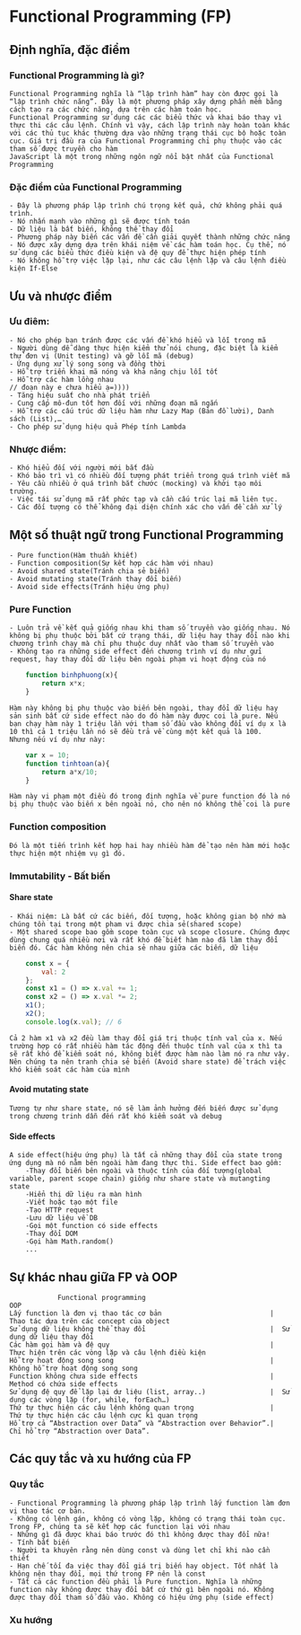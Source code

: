 # Functional Programming (FP)
## Định nghĩa, đặc điểm
### Functional Programming là gì?
    Functional Programming nghĩa là “lập trình hàm” hay còn được gọi là “lập trình chức năng”. Đây là một phương pháp xây dựng phần mềm bằng cách tạo ra các chức năng, dựa trên các hàm toán học.
    Functional Programming sử dụng các các biểu thức và khai báo thay vì thực thi các câu lệnh. Chính vì vậy, cách lập trình này hoàn toàn khác với các thủ tục khác thường dựa vào những trạng thái cục bộ hoặc toàn cục. Giá trị đầu ra của Functional Programming chỉ phụ thuộc vào các tham số được truyền cho hàm
    JavaScript là một trong những ngôn ngữ nổi bật nhất của Functional Programming
### Đặc điểm của Functional Programming
    - Đây là phương pháp lập trình chú trọng kết quả, chứ không phải quá trình.
    - Nó nhấn mạnh vào những gì sẽ được tính toán
    - Dữ liệu là bất biến, không thể thay đổi
    - Phương pháp này biến các vấn đề cần giải quyết thành những chức năng
    - Nó được xây dựng dựa trên khái niệm về các hàm toán học. Cụ thể, nó sử dụng các biểu thức điều kiện và đệ quy để thực hiện phép tính
    - Nó không hỗ trợ việc lặp lại, như các câu lệnh lặp và câu lệnh điều kiện If-Else
## Ưu và nhược điểm
### Ưu điêm:
    - Nó cho phép bạn tránh được các vấn đề khó hiểu và lỗi trong mã
    - Người dùng dễ dàng thực hiện kiểm thử nói chung, đặc biệt là kiểm thử đơn vị (Unit testing) và gỡ lỗi mã (debug)
    - Ứng dụng xử lý song song và đồng thời
    - Hỗ trợ triển khai mã nóng và khả năng chịu lỗi tốt
    - Hỗ trợ các hàm lồng nhau
    // đoạn này e chưa hiểu ạ=))))
    - Tăng hiệu suất cho nhà phát triển
    - Cung cấp mô-đun tốt hơn đối với những đoạn mã ngắn
    - Hỗ trợ các cấu trúc dữ liệu hàm như Lazy Map (Bản đồ lười), Danh sách (List),…
    - Cho phép sử dụng hiệu quả Phép tính Lambda
### Nhược điểm:
    - Khó hiểu đối với người mới bắt đầu
    - Khó bảo trì vì có nhiều đối tượng phát triển trong quá trình viết mã
    - Yêu cầu nhiều ở quá trình bắt chước (mocking) và khởi tạo môi trường.
    - Việc tái sử dụng mã rất phức tạp và cần cấu trúc lại mã liên tục.
    - Các đối tượng có thể không đại diện chính xác cho vấn đề cần xử lý
## Một số thuật ngữ trong Functional Programming
    - Pure function(Hàm thuần khiết)
    - Function composition(Sự kết hợp các hàm với nhau)
    - Avoid shared state(Tránh chia sẻ biến)
    - Avoid mutating state(Tránh thay đổi biến)
    - Avoid side effects(Tránh hiệu ứng phụ)
### Pure Function
    - Luôn trả về kết quả giống nhau khi tham số truyền vào giống nhau. Nó không bị phụ thuộc bởi bất cứ trạng thái, dữ liệu hay thay đổi nào khi chương trình chạy mà chỉ phụ thuộc duy nhất vào tham số truyền vào
    - Không tạo ra những side effect đến chương trình ví dụ như gửi request, hay thay đổi dữ liệu bên ngoài phạm vi hoạt động của nó
```javascript
    function binhphuong(x){
        return x*x;
    }
```
    Hàm này không bị phụ thuộc vào biến bên ngoài, thay đổi dữ liệu hay sản sinh bất cứ side effect nào do đó hàm này được coi là pure. Nếu bạn chạy hàm này 1 triệu lần với tham số đầu vào không đổi ví dụ x là 10 thì cả 1 triệu lần nó sẽ đều trả về cùng một kết quả là 100.
    Nhưng nếu ví dụ như này:
```javascript
    var x = 10;
    function tinhtoan(a){
        return a*x/10;
    }
```
    Hàm này vi phạm một điều đó trong định nghĩa về pure function đó là nó bị phụ thuộc vào biến x bên ngoài nó, cho nên nó không thể coi là pure
### Function composition
    Đó là một tiến trình kết hợp hai hay nhiều hàm để tạo nên hàm mới hoặc thực hiện một nhiệm vụ gì đó.
### Immutability - Bất biến
#### Share state
    - Khái niệm: Là bất cứ các biến, đối tượng, hoặc không gian bộ nhớ mà chúng tồn tại trong một pham vi được chia sẻ(shared scope)
    - Một shared scope bao gồm scope toàn cục và scope closure. Chúng được dùng chung quá nhiều nơi và rất khó để biết hàm nào đã làm thay đổi biến đó. Các hàm không nên chia sẻ nhau giữa các biến, dữ liệu
```javascript
    const x = {
        val: 2
    };
    const x1 = () => x.val += 1;
    const x2 = () => x.val *= 2;
    x1();
    x2();
    console.log(x.val); // 6
```
    Cả 2 hàm x1 và x2 đều làm thay đổi giá trị thuộc tính val của x. Nếu trường hợp có rất nhiều hàm tác động đến thuộc tính val của x thì ta sẽ rất khó để kiểm soát nó, không biết được hàm nào làm nó ra như vậy.
    Nên chúng ta nên tranh chia sẻ biến (Avoid share state) để trách việc khó kiểm soát các hàm của mình
#### Avoid mutating state
    Tương tự như share state, nó sẽ làm ảnh hưởng đến biến được sử dụng trong chương trinh dẫn đến rất khó kiểm soát và debug
#### Side effects
    A side effect(hiệu ứng phụ) là tất cả những thay đổi của state trong ứng dụng mà nó nằm bên ngoài hàm đang thực thi. Side effect bao gồm:
        -Thay đổi biến bên ngoài và thuộc tính của đối tượng(global variable, parent scope chain) giống như share state và mutangting state
        -Hiển thị dữ liệu ra màn hình
        -Viết hoặc tạo một file
        -Tạo HTTP request
        -Lưu dữ liệu về DB
        -Gọi một function có side effects
        -Thay đổi DOM
        -Gọi hàm Math.random()
        ...
## Sự khác nhau giữa FP và OOP
                Functional programming	                                                OOP
    Lấy function là đơn vị thao tác cơ bản	                         |  Thao tác dựa trên các concept của object
    Sử dụng dữ liệu không thể thay đổi	                             |  Sử dụng dữ liệu thay đổi
    Các hàm gọi hàm và đệ quy	                                     |  Thực hiện trên các vòng lặp và câu lệnh điều kiện
    Hỗ trợ hoạt động song song	                                     |  Không hỗ trợ hoạt động song song
    Function không chưa side effects	                             |  Method có chứa side effects
    Sử dụng đệ quy để lặp lại dư liệu (list, array..)	             |  Sử dụng các vòng lặp (for, while, forEach…)
    Thứ tự thực hiện các câu lệnh không quan trọng	                 |  Thứ tự thực hiện các câu lệnh cực kì quan trọng
    Hổ trợ cả “Abstraction over Data” và “Abstraction over Behavior”.|	Chỉ hổ trợ “Abstraction over Data”.
## Các quy tắc và xu hướng của FP
### Quy tắc
    - Functional Programming là phương pháp lập trình lấy function làm đơn vị thao tác cơ bản.
    - Không có lệnh gán, không có vòng lặp, không có trạng thái toàn cục. Trong FP, chúng ta sẽ kết hợp các function lại với nhau
    - Những gì đã được khai báo trước đó thì không được thay đổi nữa!
    - Tính bất biến
    - Người ta khuyên rằng nên dùng const và dùng let chỉ khi nào cần thiết
    - Hạn chế tối đa việc thay đổi giá trị biến hay object. Tốt nhất là không nên thay đổi, mọi thứ trong FP nên là const
    - Tất cả các function đều phải là Pure function. Nghĩa là những function này không được thay đổi bất cứ thứ gì bên ngoài nó. Không được thay đổi tham số đầu vào. Không có hiệu ứng phụ (side effect)
### Xu hướng
    
